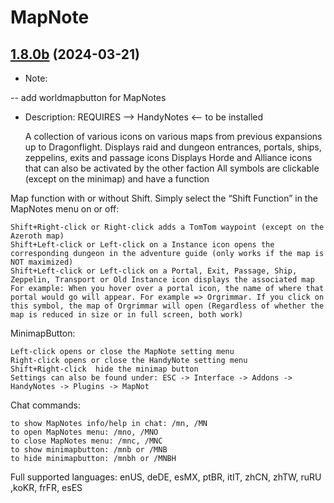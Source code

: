 # MapNote
## [1.8.0b](https://github.com/Ssesmar/MapNote) (2024-03-21)
- Note:

-- add worldmapbutton for MapNotes


- Description:
REQUIRES --> HandyNotes <-- to be installed                                                                                    


    A collection of various icons on various maps from previous expansions up to Dragonflight. Displays raid and dungeon entrances, portals, ships, zeppelins, exits and passage icons
    Displays Horde and Alliance icons that can also be activated by the other faction
    All symbols are clickable (except on the minimap) and have a function

Map function with or without Shift. Simply select the “Shift Function” in the MapNotes menu on or off:

    Shift+Right-click or Right-click adds a TomTom waypoint (except on the Azeroth map)
    Shift+Left-click or Left-click on a Instance icon opens the corresponding dungeon in the adventure guide (only works if the map is NOT maximized)
    Shift+Left-click or Left-click on a Portal, Exit, Passage, Ship, Zeppelin, Transport or Old Instance icon displays the associated map
    For example: When you hover over a portal icon, the name of where that portal would go will appear. For example => Orgrimmar. If you click on this symbol, the map of Orgrimmar will open (Regardless of whether the map is reduced in size or in full screen, both work)

MinimapButton:

    Left-click opens or close the MapNote setting menu
    Right-click opens or close the HandyNote setting menu
    Shift+Right-click  hide the minimap button
    Settings can also be found under: ESC -> Interface -> Addons -> HandyNotes -> Plugins -> MapNot

Chat commands:

    to show MapNotes info/help in chat: /mn, /MN
    to open MapNotes menu: /mno, /MNO
    to close MapNotes menu: /mnc, /MNC
    to show minimapbutton: /mnb or /MNB
    to hide minimapbutton: /mnbh or /MNBH

Full supported languages: enUS, deDE, esMX, ptBR, itIT, zhCN, zhTW, ruRU ,koKR, frFR, esES